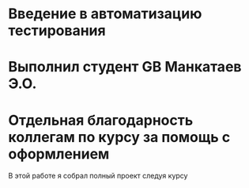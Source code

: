 # Введение в автоматизацию тестирования
# Выполнил студент GB Манкатаев Э.О.
# Отдельная благодарность коллегам по курсу за помощь с оформлением

В этой работе я собрал полный проект следуя курсу 
